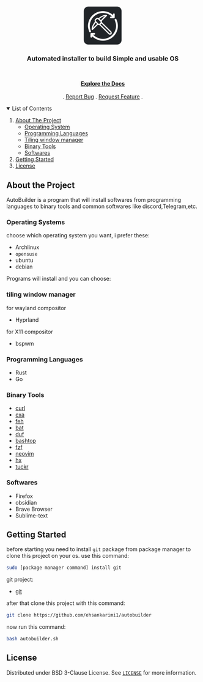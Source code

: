 <!-- header -->
<br>
<p align="center">
	<!-- Project Logo -->
	<a href="https://github.com/EhsanKarimi1/autobuilder">
		<img src="logo.png" alt="" height="100">
	</a>
	<!-- short definition -->
	<h3 align="center">Automated installer to build Simple and usable OS</h3>
	<br>
	<p align="center">
		<a href="https://github.com/EhsanKarimi1/autobuilder"><strong>Explore the Docs</strong></a>
		<br>
		<br>
		.
		<a href="https://github.com/EhsanKarimi1/autobuilder/issues">Report Bug</a>
		.
		<a href="https://github.com/EhsanKarimi1/autobuilder/issues">Request Feature</a>
		.
  	</p>
</p>

<!-- TABLE OF CONTENTS -->
<details open="open">
  <summary>List of Contents</summary>
  <ol>
    <li>
      <a href="#about-the-project">About The Project</a>
      <ul>
      	<li><a href="#languages">Operating System</a></li>
        <li><a href="#languages">Programming Languages</a></li>
        <li><a href="#window-manager">Tiling window manager</a></li>
        <li><a href="#binary-tools">Binary Tools</a></li>
        <li><a href="#softwares">Softwares</a></li>
      </ul>
    </li>
    <li>
      <a href="#getting-started">Getting Started</a>
    </li>
    <li><a href="#license">License</a></li>
  </ol>
</details>

<!-- ABOUT THE PROJECT -->
## About the Project
AutoBuilder is a program that will install softwares from programming languages to binary tools and common softwares like discord,Telegram,etc.


### Operating Systems
choose which operating system you want, i prefer these:
- Archlinux
- `opensuse`
- ubuntu
- debian

Programs will install and you can choose:

### tiling window manager
for wayland compositor
- Hyprland

for X11 compositor
- bspwm

### Programming Languages
- Rust
- Go

### Binary Tools
- [curl](https://github.com/curl/curl)
- [exa](https://github.com/ogham/exa)
- [feh](https://github.com/derf/feh)
- [bat](https://github.com/sharkdp/bat)
- [duf](https://github.com/muesli/duf)
- [bashtop](https://github.com/aristocratos/bashtop)
- [fzf](https://github.com/junegunn/fzf)
- [neovim](https://github.com/neovim/neovim)
- [hx](https://github.com/helix-editor/helix)
- [tuckr](https://github.com/RaphGL/Tuckr)

### Softwares
- Firefox
- obsidian
- Brave Browser
- Sublime-text

## Getting Started
before starting you need to install `git` package from package manager to clone this project on your os.
use this command:
```sh
sudo [package manager command] install git
```
git project:
- [git](https://github.com/git/git)

after that clone this project with this command:
```sh
git clone https://github.com/ehsankarimi1/autobuilder
```
now run this command:
```sh
bash autobuilder.sh
```

<!-- LICENSE -->
## License

Distributed under BSD 3-Clause License. See [`LICENSE`](https://github.com/EhsanKarimi1/system-build/blob/main/LICENSE) for more information.